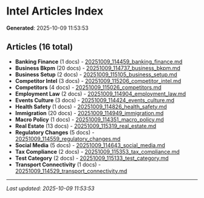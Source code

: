 # Intel Articles Index

**Generated**: 2025-10-09 11:53:53

## Articles (16 total)

- **Banking Finance** (1 docs) - [20251009_114459_banking_finance.md](20251009_114459_banking_finance.md)
- **Business Bkpm** (20 docs) - [20251009_114737_business_bkpm.md](20251009_114737_business_bkpm.md)
- **Business Setup** (2 docs) - [20251009_115105_business_setup.md](20251009_115105_business_setup.md)
- **Competitor Intel** (3 docs) - [20251009_115206_competitor_intel.md](20251009_115206_competitor_intel.md)
- **Competitors** (4 docs) - [20251009_115026_competitors.md](20251009_115026_competitors.md)
- **Employment Law** (2 docs) - [20251009_114904_employment_law.md](20251009_114904_employment_law.md)
- **Events Culture** (3 docs) - [20251009_114424_events_culture.md](20251009_114424_events_culture.md)
- **Health Safety** (1 docs) - [20251009_114826_health_safety.md](20251009_114826_health_safety.md)
- **Immigration** (20 docs) - [20251009_114949_immigration.md](20251009_114949_immigration.md)
- **Macro Policy** (1 docs) - [20251009_114351_macro_policy.md](20251009_114351_macro_policy.md)
- **Real Estate** (13 docs) - [20251009_115319_real_estate.md](20251009_115319_real_estate.md)
- **Regulatory Changes** (5 docs) - [20251009_114559_regulatory_changes.md](20251009_114559_regulatory_changes.md)
- **Social Media** (5 docs) - [20251009_114643_social_media.md](20251009_114643_social_media.md)
- **Tax Compliance** (2 docs) - [20251009_115353_tax_compliance.md](20251009_115353_tax_compliance.md)
- **Test Category** (2 docs) - [20251009_115133_test_category.md](20251009_115133_test_category.md)
- **Transport Connectivity** (1 docs) - [20251009_114529_transport_connectivity.md](20251009_114529_transport_connectivity.md)

---
*Last updated: 2025-10-09 11:53:53*
